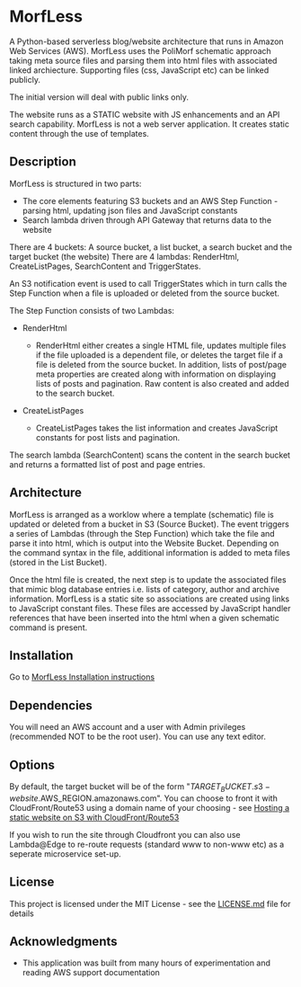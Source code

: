 # MorfLess

A Python-based serverless blog/website architecture that runs in Amazon Web Services (AWS). MorfLess uses the PoliMorf schematic approach taking meta source files and parsing them into html files with associated linked archiecture. Supporting files (css, JavaScript etc) can be linked publicly. 

The initial version will deal with public links only.

The website runs as a STATIC website with JS enhancements and an API search capability. MorfLess is not a web server application. It creates static content through the use of templates.


## Description
MorfLess is structured in two parts: 
- The core elements featuring S3 buckets and an AWS Step Function - parsing html, updating json files and JavaScript constants
- Search lambda driven through API Gateway that returns data to the website

There are 4 buckets: A source bucket, a list bucket, a search bucket and the target bucket (the website)
There are 4 lambdas: RenderHtml, CreateListPages, SearchContent and TriggerStates.

An S3 notification event is used to call TriggerStates which in turn calls the Step Function when a file is uploaded or deleted from the source bucket. 

The Step Function consists of two Lambdas:

- RenderHtml
  - RenderHtml either creates a single HTML file, updates multiple files if the file uploaded is a dependent file, or deletes the target file if a file is deleted from the source bucket. In addition, lists of post/page meta properties are created along with information on displaying lists of posts and pagination. Raw content is also created and added to the search bucket.
  
- CreateListPages 
  - CreateListPages takes the list information and creates JavaScript constants for post lists and pagination. 

The search lambda (SearchContent) scans the content in the search bucket and returns a formatted list of post and page entries.

## Architecture

MorfLess is arranged as a worklow where a template (schematic) file is updated or deleted from a bucket in S3 (Source Bucket). The event triggers a series of Lambdas (through the Step Function) which take the file and parse it into html, which is output into the Website Bucket. Depending on the command syntax in the file, additional information is added to meta files (stored in the List Bucket). 

Once the html file is created, the next step is to update the associated files that mimic blog database entries i.e. lists of category, author and archive information. MorfLess is a static site so associations are created using links to JavaScript constant files. These files are accessed by JavaScript handler references that have been inserted into the html when a given schematic command is present.



## Installation 

Go to [MorfLess Installation instructions](https://github.com/MickyHCorbett/MorfLess/blob/master/package/installation.md)

## Dependencies
You will need an AWS account and a user with Admin privileges (recommended NOT to be the root user). 
You can use any text editor.

## Options 

By default, the target bucket will be of the form "$TARGET_BUCKET.s3-website.$AWS_REGION.amazonaws.com". You can choose to front it with CloudFront/Route53 using a domain name of your choosing - see [Hosting a static website on S3 with CloudFront/Route53](https://aws.amazon.com/premiumsupport/knowledge-center/cloudfront-serve-static-website/)
  
If you wish to run the site through Cloudfront you can also use Lambda@Edge to re-route requests (standard www to non-www etc) as a seperate microservice set-up.

## License

This project is licensed under the MIT License - see the [LICENSE.md](LICENSE.md) file for details

## Acknowledgments

* This application was built from many hours of experimentation and reading AWS support documentation
